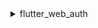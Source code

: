 <details>
  <summary>flutter_web_auth</summary>

[flutter_web_auth](https://pub.dev/packages/flutter_web_auth) is used behind Logto's flutter SDK. We rely on its webview-based interaction interface to open Logto's authorization pages.

:::note
This plugin uses ASWebAuthenticationSession on iOS 12+ and macOS 10.15+, SFAuthenticationSession on iOS 11, Chrome Custom Tabs on Android and opens a new window on Web.
You can build it with iOS 8+, but it is currently only supported by iOS 11 or higher.
:::

### Register the callback url on Android

In order to capture the callback url from Logto's sign-in web page, you will need to register your sign-in redirectUri to the AndroidManifest.xml.

```xml
<activity android:name="com.linusu.flutter_web_auth.CallbackActivity" android:exported="true">
    <intent-filter android:label="flutter_web_auth">
        <action android:name="android.intent.action.VIEW"/>
        <category android:name="android.intent.category.DEFAULT"/>
        <category android:name="android.intent.category.BROWSABLE"/>
        <data android:scheme="io.logto"/>
    </intent-filter>
</activity>
```

</details>
